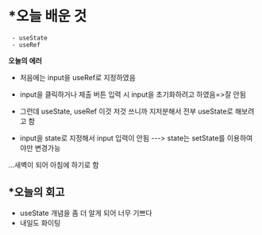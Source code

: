 # *오늘 배운 것
```shell
 - useState
 - useRef
 ```
 
__오늘의 에러__
 - 처음에는 input을 useRef로 지정하였음 
 - input을 클릭하거나 제출 버튼 입력 시 input을 초기화하려고 하였음=>잘 안됨

 - 그런데 useState, useRef 이것 저것 쓰니까 지저분해서 전부 useState로 해보려고 함
 - input을 state로 지정해서 input 입력이 안됨 ---> state는 setState를 이용하여야만 변경가능
 
 ...새벽이 되어 아침에 하기로 함
 
 ## *오늘의 회고
  - useState 개념을 좀 더 알게 되어 너무 기쁘다
  - 내일도 화이팅
